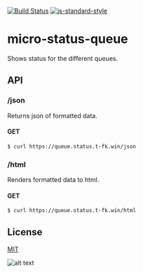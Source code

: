 [![Build Status](https://travis-ci.org/telemark/micro-status-queue.svg?branch=master)](https://travis-ci.org/telemark/micro-status-queue)
[![js-standard-style](https://img.shields.io/badge/code%20style-standard-brightgreen.svg?style=flat)](https://github.com/feross/standard)
# micro-status-queue
Shows status for the different queues.

## API

### **/json**

Returns json of formatted data.

#### GET

```bash
$ curl https://queue.status.t-fk.win/json
```

### **/html**

Renders formatted data to html. 

#### GET

```bash
$ curl https://queue.status.t-fk.win/html
```

## License
[MIT](LICENSE)

![alt text](https://robots.kebabstudios.party/micro-status-queue.png "Robohash image of micro-status-queue")